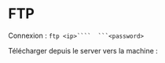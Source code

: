 # FTP

Connexion :
    ```ftp <ip>````
    ```<username>````
    ```<password>````

Télécharger depuis le server vers la machine :
``````
